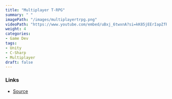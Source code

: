 ```yaml
---
title: "Multiplayer T-RPG"
summary: " "
imagePath: "/images/multiplayertrpg.png"
videoPath: "https://www.youtube.com/embed/uBxj_6twxnA?si=kK85jEErIapZfRoC"
weight: 4
categories:
- Game Dev
tags:
- Unity
- C-Sharp
- Multiplayer
draft: false
---
```


### Links
- [Source](https://github.com/erikbolumburu11/Multiplayer-TRPG)